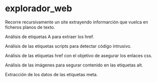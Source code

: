 # explorador_web

Recorre recursivamente un site extrayendo informarción que vuelca en ficheros planos de texto.

Análisis de etiquetas A para extraer los href.

Análisis de las etiquetas scripts para detectar código intrusivo.

Análisis de las etiquetas href con el objetivo de asegurar los enlaces css.

Análisis de las imágenes para segurar contenido en las etiquetas alt.

Extracción de los datos de las etiquetas meta.


